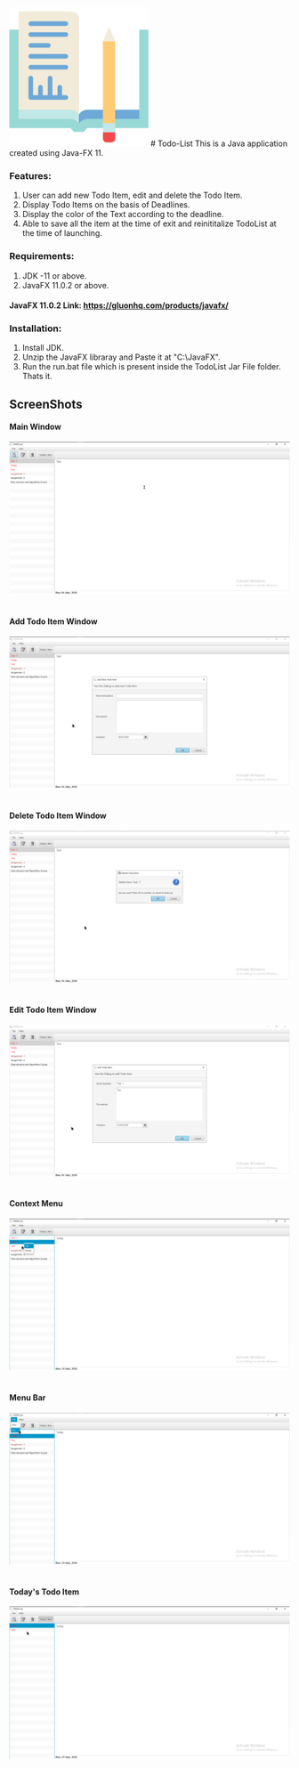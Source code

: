<img src="https://github.com/CryptoSingh1337/todo-list/blob/master/src/com/saransh/todolist/icon/icon.png" height="250" width="250" alt="Logo">
# Todo-List
This is a Java application created using Java-FX 11.

### Features:
1. User can add new Todo Item, edit and delete the Todo Item.
2. Display Todo Items on the basis of Deadlines.
3. Display the color of the Text according to the deadline.
4. Able to save all the item at the time of exit and reinititalize TodoList at the time of launching.

### Requirements:
1. JDK -11 or above.
2. JavaFX 11.0.2 or above.
#### JavaFX 11.0.2 Link: https://gluonhq.com/products/javafx/

### Installation:
1. Install JDK.
2. Unzip the JavaFX libraray and Paste it at "C:\JavaFX\".
3. Run the run.bat file which is present inside the TodoList Jar File folder.
Thats it.

## ScreenShots
<p align="center">
 
#### Main Window
<img src="https://github.com/CryptoSingh1337/todo-list/blob/master/ScreenShots/Main.png"><br><br>
#### Add Todo Item Window
<img src="https://github.com/CryptoSingh1337/todo-list/blob/master/ScreenShots/Add.png"><br><br>
#### Delete Todo Item Window
<img src="https://github.com/CryptoSingh1337/todo-list/blob/master/ScreenShots/delete.png"><br><br>
#### Edit Todo Item Window
<img src="https://github.com/CryptoSingh1337/todo-list/blob/master/ScreenShots/edit.png"><br><br>
#### Context Menu
<img src="https://github.com/CryptoSingh1337/todo-list/blob/master/ScreenShots/contextMenu.png"><br><br>
#### Menu Bar
<img src="https://github.com/CryptoSingh1337/todo-list/blob/master/ScreenShots/MenuBar.png"><br><br>
#### Today's Todo Item
<img src="https://github.com/CryptoSingh1337/todo-list/blob/master/ScreenShots/todaysItem.png">
</p>
